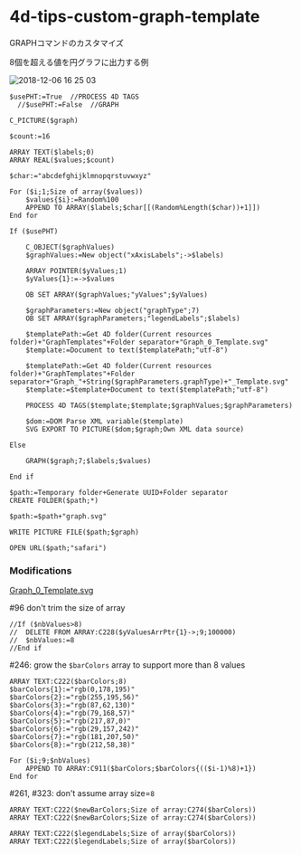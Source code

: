# 4d-tips-custom-graph-template
GRAPHコマンドのカスタマイズ

8個を超える値を円グラフに出力する例

![2018-12-06 16 25 03](https://user-images.githubusercontent.com/1725068/49568361-26f65300-f974-11e8-84c9-4a66d8806f49.png)

```
$usePHT:=True  //PROCESS 4D TAGS
  //$usePHT:=False  //GRAPH

C_PICTURE($graph)

$count:=16

ARRAY TEXT($labels;0)
ARRAY REAL($values;$count)

$char:="abcdefghijklmnopqrstuvwxyz"

For ($i;1;Size of array($values))
	$values{$i}:=Random%100
	APPEND TO ARRAY($labels;$char[[(Random%Length($char))+1]])
End for 

If ($usePHT)
	
	C_OBJECT($graphValues)
	$graphValues:=New object("xAxisLabels";->$labels)
	
	ARRAY POINTER($yValues;1)
	$yValues{1}:=->$values
	
	OB SET ARRAY($graphValues;"yValues";$yValues)
	
	$graphParameters:=New object("graphType";7)
	OB SET ARRAY($graphParameters;"legendLabels";$labels)
	
	$templatePath:=Get 4D folder(Current resources folder)+"GraphTemplates"+Folder separator+"Graph_0_Template.svg"
	$template:=Document to text($templatePath;"utf-8")
	
	$templatePath:=Get 4D folder(Current resources folder)+"GraphTemplates"+Folder separator+"Graph_"+String($graphParameters.graphType)+"_Template.svg"
	$template:=$template+Document to text($templatePath;"utf-8")
	
	PROCESS 4D TAGS($template;$template;$graphValues;$graphParameters)
	
	$dom:=DOM Parse XML variable($template)
	SVG EXPORT TO PICTURE($dom;$graph;Own XML data source)
	
Else 
	
	GRAPH($graph;7;$labels;$values)
	
End if 

$path:=Temporary folder+Generate UUID+Folder separator
CREATE FOLDER($path;*)

$path:=$path+"graph.svg"

WRITE PICTURE FILE($path;$graph)

OPEN URL($path;"safari")
```

### Modifications

[Graph_0_Template.svg](https://github.com/miyako/4d-tips-custom-graph-template/blob/master/custom.4dbase/Resources/GraphTemplates/Graph_0_Template.svg)

#96 don't trim the size of array

```
//If ($nbValues>8)
//	DELETE FROM ARRAY:C228($yValuesArrPtr{1}->;9;100000)
//	$nbValues:=8
//End if
```

#246: grow the ``$barColors`` array to support more than 8 values

```
ARRAY TEXT:C222($barColors;8)
$barColors{1}:="rgb(0,178,195)"
$barColors{2}:="rgb(255,195,56)"
$barColors{3}:="rgb(87,62,130)"
$barColors{4}:="rgb(79,168,57)"
$barColors{5}:="rgb(217,87,0)"
$barColors{6}:="rgb(29,157,242)"
$barColors{7}:="rgb(181,207,50)"
$barColors{8}:="rgb(212,58,38)"

For ($i;9;$nbValues)
	APPEND TO ARRAY:C911($barColors;$barColors{(($i-1)%8)+1})
End for
```

#261, #323: don't assume array size=``8``

```
ARRAY TEXT:C222($newBarColors;Size of array:C274($barColors))
ARRAY TEXT:C222($newBarColors;Size of array:C274($barColors))
```

```
ARRAY TEXT:C222($legendLabels;Size of array($barColors))
ARRAY TEXT:C222($legendLabels;Size of array($barColors))
```
